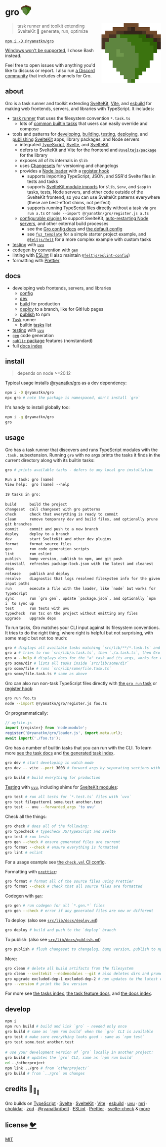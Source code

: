 # gro <img src="static/favicon.png" width="32" height="32">

<img src="static/favicon.png" align="right" width="192" height="192">

> task runner and toolkit extending SvelteKit 🌰 generate, run, optimize

[`npm i -D @ryanatkn/gro`](https://www.npmjs.com/package/@ryanatkn/gro)

[Windows won't be supported](https://github.com/ryanatkn/gro/issues/319), I chose Bash instead.

Feel free to open issues with anything you'd like to discuss or report.
I also run [a Discord community](https://discord.gg/YU5tyeK72X) that includes channels for Gro.

## about

Gro is a task runner and toolkit
extending [SvelteKit](https://github.com/sveltejs/kit),
[Vite](https://github.com/vitejs/vite),
and [esbuild](https://github.com/evanw/esbuild)
for making web frontends, servers, and libraries with TypeScript.
It includes:

- [task runner](/src/lib/docs/task.md) that uses the filesystem convention `*.task.ts`
  - lots of [common builtin tasks](/src/lib/docs/tasks.md) that users can easily override and compose
- tools and patterns for
  [developing](/src/lib/docs/dev.md),
  [building](/src/lib/docs/build.md),
  [testing](/src/lib/docs/test.md),
  [deploying](/src/lib/docs/deploy.md),
  and [publishing](/src/lib/docs/publish.md)
  [SvelteKit](https://github.com/sveltejs/kit) apps, library packages, and Node servers
  - integrated [TypeScript](https://github.com/microsoft/typescript),
    [Svelte](https://github.com/sveltejs/svelte),
    and [SvelteKit](https://github.com/sveltejs/kit)
  - defers to SvelteKit and Vite for the frontend and
    [`@sveltejs/package`](https://kit.svelte.dev/docs/packaging) for the library
  - exposes all of its internals in `$lib`
  - uses [Changesets](https://github.com/changesets/changesets) for versioning and changelogs
  - provides a [Node loader](/src/lib/loader.ts) with a [register hook](/src/lib/register.ts)
    - supports importing TypeScript, JSON, and SSR'd Svelte files in tests and tasks
    - supports [SvelteKit module imports](https://kit.svelte.dev/docs/modules) for
      `$lib`, `$env`, and `$app` in tasks, tests, Node servers,
      and other code outside of the SvelteKit frontend,
      so you can use SvelteKit patterns everywhere
      (these are best-effort shims, not perfect)
    - supports running TypeScript files directly without a task via `gro run a.ts`
      or `node --import @ryanatkn/gro/register.js a.ts`
  - [configurable plugins](/src/lib/docs/plugin.md) to support SvelteKit,
    [auto-restarting Node servers](/src/lib/gro_plugin_server.ts),
    and other external build processes
    - see the [Gro config docs](/src/lib/docs/config.md) and
      [the default config](https://github.com/ryanatkn/gro/blob/main/src/lib/gro.config.default.ts)
    - see [`fuz_template`](https://github.com/fuz-dev/fuz_template)
      for a simple starter project example, and
      [`@feltjs/felt`](https://github.com/feltjs/felt) for a more complex example with custom tasks
- [testing](/src/lib/docs/test.md) with [`uvu`](https://github.com/lukeed/uvu)
- codegen by convention with [`gen`](/src/lib/docs/gen.md)
- linting with [ESLint](https://github.com/eslint/eslint)
  (I also maintain [`@feltjs/eslint-config`](https://github.com/feltjs/eslint-config))
- formatting with [Prettier](https://github.com/prettier/prettier)

## docs

- developing web frontends, servers, and libraries
  - [config](/src/lib/docs/config.md)
  - [dev](/src/lib/docs/dev.md)
  - [build](/src/lib/docs/build.md) for production
  - [deploy](/src/lib/docs/deploy.md) to a branch, like for GitHub pages
  - [publish](/src/lib/docs/publish.md) to npm
- [`Task`](/src/lib/docs/task.md) runner
  - builtin [tasks](/src/lib/docs/tasks.md) list
- [testing](/src/lib/docs/test.md) with [`uvu`](https://github.com/lukeed/uvu)
- [`gen`](/src/lib/docs/gen.md) code generation
- [`public` package](/src/lib/docs/package_json.md#public-packages) features (nonstandard)
- full [docs index](/src/lib/docs#readme)

## install

> depends on node >=20.12

Typical usage installs [@ryanatkn/gro](https://www.npmjs.com/package/@ryanatkn/gro)
as a dev dependency:

```bash
npm i -D @ryanatkn/gro
npx gro # note the package is namespaced, don't install `gro`
```

It's handy to install globally too:

```bash
npm i -g @ryanatkn/gro
gro
```

## usage

Gro has a task runner that discovers and runs TypeScript modules with the `.task.` subextension.
Running `gro` with no args prints the tasks
it finds in the current directory along with its builtin tasks:

```bash
gro # prints available tasks - defers to any local gro installation
```

```
Run a task: gro [name]
View help:  gro [name] --help

19 tasks in gro:

build      build the project
changeset  call changeset with gro patterns
check      check that everything is ready to commit
clean      remove temporary dev and build files, and optionally prune git branches
commit     commit and push to a new branch
deploy     deploy to a branch
dev        start SvelteKit and other dev plugins
format     format source files
gen        run code generation scripts
lint       run eslint
publish    bump version, publish to npm, and git push
reinstall  refreshes package-lock.json with the latest and cleanest deps
release    publish and deploy
resolve    diagnostic that logs resolved filesystem info for the given input paths
run        execute a file with the loader, like `node` but works for TypeScript
sync       run `gro gen`, update `package.json`, and optionally `npm i` to sync up
test       run tests with uvu
typecheck  run tsc on the project without emitting any files
upgrade    upgrade deps
```

To run tasks, Gro matches your CLI input against its filesystem conventions.
It tries to do the right thing, where right is helpful but not surprising,
with some magic but not too much:

```bash
gro # displays all available tasks matching `src/lib/**/*.task.ts` and Gro's builtins
gro a # tries to run `src/lib/a.task.ts`, then `./a.task.ts`, then Gro's builtin if one exists
gro a --help # displays docs for the "a" task and its args, works for every task
gro some/dir # lists all tasks inside `src/lib/some/dir`
gro some/file # runs `src/lib/some/file.task.ts`
gro some/file.task.ts # same as above
```

Gro can also run non-task TypeScript files directly
with [the `gro run` task](/src/lib/run.task.ts) or [register hook](/src/lib/register.ts):

```bash
gro run foo.ts
node --import @ryanatkn/gro/register.js foo.ts
```

Or programmatically:

```js
// myfile.js
import {register} from 'node:module';
register('@ryanatkn/gro/loader.js', import.meta.url);
await import('./foo.ts');
```

Gro has a number of builtin tasks that you can run with the CLI.
To learn more [see the task docs](/src/lib/docs/task.md)
and [the generated task index](/src/lib/docs/tasks.md).

```bash
gro dev # start developing in watch mode
gro dev -- vite --port 3003 # forward args by separating sections with --
```

```bash
gro build # build everything for production
```

[Testing](/src/lib/docs/test.md) with [`uvu`](https://github.com/lukeed/uvu),
including shims for [SvelteKit modules](https://kit.svelte.dev/docs/modules):

```bash
gro test # run all tests for `*.test.ts` files with `uvu`
gro test filepattern1 some.test another.test
gro test -- uvu --forwarded_args 'to uvu'
```

Check all the things:

```bash
gro check # does all of the following:
gro typecheck # typecheck JS/TypeScript and Svelte
gro test # run tests
gro gen --check # ensure generated files are current
gro format --check # ensure everything is formatted
gro lint # eslint
```

For a usage example see [the `check.yml` CI config](.github/workflows/check.yml).

Formatting with [`prettier`](https://github.com/prettier/prettier):

```bash
gro format # format all of the source files using Prettier
gro format --check # check that all source files are formatted
```

Codegen with [`gen`](/src/lib/docs/gen.md):

```bash
gro gen # run codegen for all `*.gen.*` files
gro gen --check # error if any generated files are new or different
```

To deploy: (also see [`src/lib/docs/deploy.md`](/src/lib/docs/deploy.md))

```bash
gro deploy # build and push to the `deploy` branch
```

To publish: (also see [`src/lib/docs/publish.md`](/src/lib/docs/publish.md))

```bash
gro publish # flush changeset to changelog, bump version, publish to npm, and git push
```

More:

```bash
gro clean # delete all build artifacts from the filesystem
gro clean --sveltekit --nodemodules --git # also deletes dirs and prunes git branches
gro upgrade excluded-dep-1 excluded-dep-2 # npm updates to the latest everything
gro --version # print the Gro version
```

For more see [the tasks index](/src/lib/docs/tasks.md),
[the task feature docs](/src/lib/docs/task.md), and [the docs index](/src/lib/docs/README.md).

## develop

```bash
npm i
npm run build # build and link `gro` - needed only once
gro build # same as `npm run build` when the `gro` CLI is available
gro test # make sure everything looks good - same as `npm test`
gro test some.test another.test

# use your development version of `gro` locally in another project:
gro build # updates the `gro` CLI, same as `npm run build`
cd ../otherproject
npm link ../gro # from `otherproject/`
gro build # from `../gro` on changes
```

## credits 🐢<sub>🐢</sub><sub><sub>🐢</sub></sub>

Gro builds on
[TypeScript](https://github.com/microsoft/TypeScript) ∙
[Svelte](https://github.com/sveltejs/svelte) ∙
[SvelteKit](https://github.com/sveltejs/kit) ∙
[Vite](https://github.com/vitejs/vite) ∙
[esbuild](https://github.com/evanw/esbuild) ∙
[uvu](https://github.com/lukeed/uvu) ∙
[mri](https://github.com/lukeed/mri) ∙
[chokidar](https://github.com/paulmillr/chokidar) ∙
[zod](https://github.com/colinhacks/zod) ∙
[@ryanatkn/belt](https://github.com/ryanatkn/belt) ∙
[ESLint](https://github.com/eslint/eslint) ∙
[Prettier](https://github.com/prettier/prettier) ∙
[svelte-check](https://github.com/sveltejs/language-tools/tree/master/packages/svelte-check) &
[more](package.json)

## license [🐦](https://wikipedia.org/wiki/Free_and_open-source_software)

[MIT](LICENSE)
